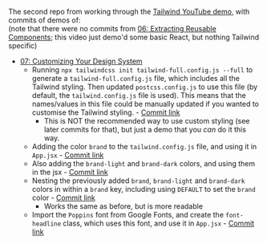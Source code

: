 The second repo from working through the [Tailwind YouTube demo](https://youtube.com/playlist?list=PL5f_mz_zU5eXWYDXHUDOLBE0scnuJofO0), with commits of demos of:\
(note that there were no commits from [06: Extracting Reusable Components](https://youtu.be/v-mkUxhaFVA); this video just demo'd some basic React, but nothing Tailwind specific)

* [07: Customizing Your Design System](https://youtu.be/0l0Gx8gWPHk)
  * Running `npx tailwindcss init tailwind-full.config.js --full` to generate a `tailwind-full.config.js` file, which includes all the Tailwind styling. Then updated `postcss.config.js` to use this file (by default, the `tailwind.config.js` file is used). This means that the names/values in this file could be manually updated if you wanted to customise the Tailwind styling. - [Commit link](https://github.com/jro31/tailwind-demo-2/commit/5fe77ce9359fae89a41d5efd959f4fcd4179f2d0)
    * This is NOT the recommended way to use custom styling (see later commits for that), but just a demo that you *can* do it this way.
  * Adding the color `brand` to the `tailwind.config.js` file, and using it in `App.jsx` - [Commit link](https://github.com/jro31/tailwind-demo-2/commit/193605906aa96874c72ca4fc093004d7f07c4e31)
  * Also adding the `brand-light` and `brand-dark` colors, and using them in the jsx - [Commit link](https://github.com/jro31/tailwind-demo-2/commit/4908e4c2a908b5a498cf62d12b9e84589fecc792)
  * Nesting the previously added `brand`, `brand-light` and `brand-dark` colors in within a `brand` key, including using `DEFAULT` to set the `brand` color - [Commit link](https://github.com/jro31/tailwind-demo-2/commit/9342ca168b07c299d0d0d556c22f2f2088fdf84c)
    * Works the same as before, but is more readable
  * Import the `Poppins` font from Google Fonts, and create the `font-headline` class, which uses this font, and use it in `App.jsx` - [Commit link](https://github.com/jro31/tailwind-demo-2/commit/c5e218eaa32d840227d28e7968b95b032a8618f4)

